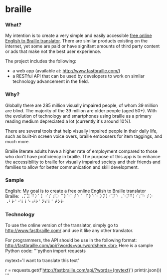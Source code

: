 # braille

### What?
My intention is to create a very simple and easily accessible [free online English to Braille translator](http://www.fastbraille.com/). There are similar products existing on the internet, yet some are paid or have signifant amounts of third party content or ads that make not the best user experience.<br>

The project includes the following:
* a web app (available at: http://www.fastbraille.com/)
* a RESTful API that can be used by developers to work on similar technology advancement in the field.


### Why?
Globally there are 285 million visually impaired people, of whom 39 million are blind. The majority of the 39 million are older people (aged 50+).
With the evolution of technology and smartphones using braille as a primary reading medium depreciated a lot (currently it's around 10%).

There are several tools that help visually impaired people in their daily life, such as built-in screen voice overs, braille embossers for item taggings, and much more.

Braille literate adults have a higher rate of employment compared to those who don't have proficiency in braille. The purpose of this app is to enhance the accessibility to braille for visually impaired society and their friends and families to allow for better communication and skill development.


### Sample
English: My goal is to create a free online English to Braille translator <br>
Braille: ⠠⠍⠽ ⠛⠕⠁⠇ ⠊⠎ ⠞⠕ ⠉⠗⠑⠁⠞⠑ ⠁ ⠋⠗⠑⠑ ⠕⠝⠇⠊⠝⠑ ⠠⠑⠝⠛⠇⠊⠎⠓ ⠞⠕ ⠠⠃⠗⠁⠊⠇⠇⠑ ⠞⠗⠁⠝⠎⠇⠁⠞⠕⠗


### Technology
To use the online version of the translator, simply go to http://www.fastbraille.com/ and use it like any other translator.

For programmers, the API should be use in the following format: http://fastbraille.com/api/?words=yourwordshere.<br>
Here is a sample Python code:
'''python
import requests

mytext='I want to translate this text'

r = requests.get(f'http://fastbraille.com/api/?words={mytext}')
print(r.json())
'''

